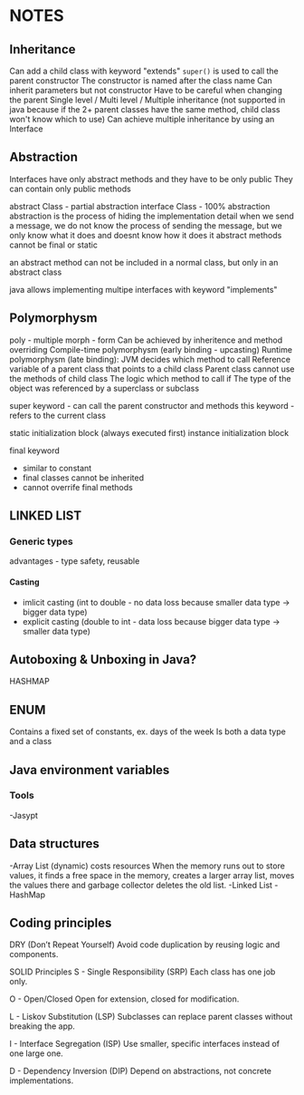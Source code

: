 # NOTES
## Inheritance
Can add a child class with keyword "extends"
`super()` is used to call the parent constructor
The constructor is named after the class name
Can inherit parameters but not constructor
Have to be careful when changing the parent
Single level / Multi level / Multiple inheritance (not supported in java because if the 2+ parent classes have the same method, child class won't know which to use)
Can achieve multiple inheritance by using an Interface
## Abstraction
Interfaces have only abstract methods and they have to be only public
They can contain only public methods


abstract Class - partial abstraction
interface Class - 100% abstraction
abstraction is the process of hiding the implementation detail
when we send a message, we do not know the process of sending the message, but we only know what it does and doesnt know how it does it
abstract methods cannot be final or static


an abstract method can not be included in a normal class, but only in an abstract class

java allows implementing multipe interfaces with keyword "implements"

## Polymorphysm
poly - multiple
morph - form
Can be achieved by inheritence and method overriding
Compile-time polymorphysm (early binding - upcasting)
Runtime polymorphysm (late binding): JVM decides which method to call
Reference variable of a parent class that points to a child class 
Parent class cannot use the methods of child class
The logic which method to call if The type of the object was referenced by a superclass or subclass

super keyword - can call the parent constructor and methods
this keyword - refers to the current class

static initialization block (always executed first)
instance initialization block

final keyword
 - similar to constant
 - final classes cannot be inherited
 - cannot overrife final methods

## LINKED LIST
### Generic types
advantages - type safety, reusable
#### Casting
- imlicit casting (int to double - no data loss because smaller data type -> bigger data type)
- explicit casting (double to int - data loss because bigger data type -> smaller data type)


## Autoboxing & Unboxing in Java?

HASHMAP
## ENUM
Contains a fixed set of constants, ex. days of the week
Is both a data type and a class

## Java environment variables
### Tools
-Jasypt

## Data structures
-Array List (dynamic) costs resources
When the memory runs out to store values, it finds a free space in the memory, creates a larger array list, moves the values there and garbage collector deletes the old list.
-Linked List
-HashMap

## Coding principles

DRY (Don’t Repeat Yourself)
Avoid code duplication by reusing logic and components.

SOLID Principles
S - Single Responsibility (SRP)
Each class has one job only.

O - Open/Closed
Open for extension, closed for modification.

L - Liskov Substitution (LSP)
Subclasses can replace parent classes without breaking the app.

I - Interface Segregation (ISP)
Use smaller, specific interfaces instead of one large one.

D - Dependency Inversion (DIP)
Depend on abstractions, not concrete implementations.